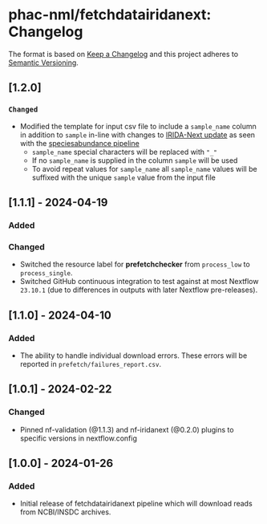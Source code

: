 # phac-nml/fetchdatairidanext: Changelog

The format is based on [Keep a Changelog](https://keepachangelog.com/en/1.0.0/)
and this project adheres to [Semantic Versioning](https://semver.org/spec/v2.0.0.html).

## [1.2.0]

### `Changed`

- Modified the template for input csv file to include a `sample_name` column in addition to `sample` in-line with changes to [IRIDA-Next update] as seen with the [speciesabundance pipeline]
  - `sample_name` special characters will be replaced with `"_"`
  - If no `sample_name` is supplied in the column `sample` will be used
  - To avoid repeat values for `sample_name` all `sample_name` values will be suffixed with the unique `sample` value from the input file

[IRIDA-Next update]: https://github.com/phac-nml/irida-next/pull/678
[speciesabundance pipeline]: https://github.com/phac-nml/speciesabundance/pull/24

## [1.1.1] - 2024-04-19

### Added

### Changed

- Switched the resource label for **prefetchchecker** from `process_low` to `process_single`.
- Switched GitHub continuous integration to test against at most Nextflow `23.10.1` (due to differences in outputs with later Nextflow pre-releases).

## [1.1.0] - 2024-04-10

### Added

- The ability to handle individual download errors. These errors will be reported in `prefetch/failures_report.csv`.

## [1.0.1] - 2024-02-22

### Changed

- Pinned nf-validation (@1.1.3) and nf-iridanext (@0.2.0) plugins to specific versions in nextflow.config

## [1.0.0] - 2024-01-26

### Added

- Initial release of fetchdatairidanext pipeline which will download reads from NCBI/INSDC archives.
